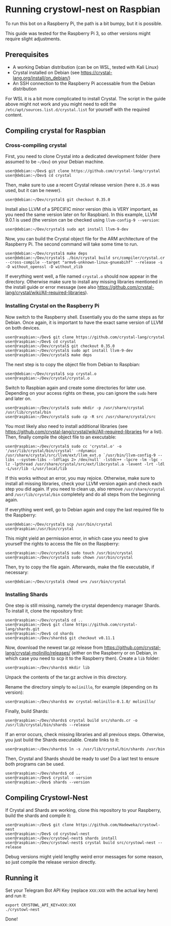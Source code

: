 # Running crystowl-nest on Raspbian

To run this bot on a Raspberry Pi, the path is a bit bumpy, but it is possible.

This guide was tested for the Raspberry Pi 3, so other versions might require slight adjustments.

## Prerequisites

* A working Debian distribution (can be on WSL, tested with Kali Linux)
* Crystal installed on Debian (see https://crystal-lang.org/install/on_debian/)
* An SSH connection to the Raspberry Pi accessable from the Debian distribution

For WSL it is a bit more complicated to install Crystal. The script in the guide above might not work and you might need to edit the ```/etc/apt/sources.list.d/crystal.list``` for yourself with the required content.

## Compiling crystal for Raspbian

### Cross-compiling crystal

First, you need to clone Crystal into a dedicated development folder (here assumed to be ```~/Dev```) on your Debian machine.

```console
user@debian:~/Dev$ git clone https://github.com/crystal-lang/crystal
user@debian:~/Dev$ cd crystal
```

Then, make sure to use a recent Crystal release version (here ```0.35.0``` was used, but it can be newer).

```console
user@debian:~/Dev/crystal$ git checkout 0.35.0
```

Install also LLVM of a SPECIFIC minor version (this is VERY important, as you need the same version later on for Raspbian). In this example, LLVM 9.0.1 is used (the version can be checked using ```llvm-config-9 --version```:

```console
user@debian:~/Dev/crystal$ sudo apt install llvm-9-dev
```

Now, you can build the Crystal object file for the ARM architecture of the Raspberry Pi. The second command will take some time to run.

```console
user@debian:~/Dev/crystal$ make deps
user@debian:~/Dev/crystal$ ./bin/crystal build src/compiler/crystal.cr --cross-compile --target "armv6-unknown-linux-gnueabihf" --release -s -D without_openssl -D without_zlib
```

If everything went well, a file named ```crystal.o``` should now appear in the directory. Otherwise make sure to install any missing libraries mentioned in the install guide or error message (see also https://github.com/crystal-lang/crystal/wiki/All-required-libraries).

### Installing Crystal on the Raspberry Pi

Now switch to the Raspberry shell. Essentially you do the same steps as for Debian. Once again, it is important to have the exact same version of LLVM on both devices.

```console
user@raspbian:~/Dev$ git clone https://github.com/crystal-lang/crystal
user@raspbian:~/Dev$ cd crystal
user@raspbian:~/Dev/crystal$ git checkout 0.35.0
user@raspbian:~/Dev/crystal$ sudo apt install llvm-9-dev
user@raspbian:~/Dev/crystal$ make deps
```

The next step is to copy the object file from Debian to Raspbian:

```console
user@debian:~/Dev/crystal$ scp crystal.o user@raspbian:~/Dev/crystal/crystal.o
```

Switch to Raspbian again and create some directories for later use. Depending on your access rights on these, you can ignore the ```sudo``` here and later on.

```console
user@raspbian:~/Dev/crystal$ sudo mkdir -p /usr/share/crystal /usr/lib/crystal/bin 
user@raspbian:~/Dev/crystal$ sudo cp -R src /usr/share/crystal/src
```

You most likely also need to install additional libraries (see https://github.com/crystal-lang/crystal/wiki/All-required-libraries for a list). Then, finally compile the object file to an executable:

```console
user@raspbian:~/Dev/crystal$ sudo cc 'crystal.o' -o '/usr/lib/crystal/bin/crystal' -rdynamic /usr/share/crystal/src/llvm/ext/llvm_ext.o `/usr/bin/llvm-config-9 --libs --system-libs --ldflags 2> /dev/null` -lstdc++ -lpcre -lm -lgc -lz -lpthread /usr/share/crystal/src/ext/libcrystal.a -levent -lrt -ldl -L/usr/lib -L/usr/local/lib
```

If this works without an error, you may rejoice. Otherwise, make sure to install all missing libraries, check your LLVM version again and check each step you did again. If you need to clean up, also remove ```/usr/share/crystal``` and ```/usr/lib/crystal/bin``` completely and do all steps from the beginning again.

If everything went well, go to Debian again and copy the last required file to the Raspberry:

```console
user@debian:~/Dev/crystal$ scp /usr/bin/crystal user@raspbian:/usr/bin/crystal
```

This might yield an permission error, in which case you need to give yourself the rights to access the file on the Raspberry:

```console
user@raspbian:~/Dev/crystal$ sudo touch /usr/bin/crystal
user@raspbian:~/Dev/crystal$ sudo chown /usr/bin/crystal
```

Then, try to copy the file again. Afterwards, make the file executable, if necessary:

```console
user@debian:~/Dev/crystal$ chmod u+x /usr/bin/crystal
```

### Installing Shards

One step is still missing, namely the crystal dependency manager Shards. To install it, clone the repository first:

```console
user@raspbian:~/Dev/crystal$ cd .. 
user@raspbian:~/Dev$ git clone https://github.com/crystal-lang/shards.git
user@raspbian:~/Dev$ cd shards
user@raspbian:~/Dev/shards$ git checkout v0.11.1
```

Now, download the newest tar.gz release from https://github.com/crystal-lang/crystal-molinillo/releases/ (either on the Raspberry or on Debian, in which case you need to scp it to the Raspberry then). Create a ```lib``` folder:

```console
user@raspbian:~/Dev/shards$ mkdir lib
```

Unpack the contents of the tar.gz archive in this directory.

Rename the directory simply to ```molinillo```, for example (depending on its version):

```console
user@raspbian:~/Dev/shards$ mv crystal-molinillo-0.1.0/ molinillo/
```

Finally, build Shards:

```console
user@raspbian:~/Dev/shards$ crystal build src/shards.cr -o /usr/lib/crystal/bin/shards --release
```

If an error occurs, check missing libraries and all previous steps. Otherwise, you just build the Shards executable. Create links to it:

```console
user@raspbian:~/Dev/shards$ ln -s /usr/lib/crystal/bin/shards /usr/bin
```

Then, Crystal and Shards should be ready to use!
Do a last test to ensure both programs can be used.

```console
user@raspbian:~/Dev/shards$ cd ..
user@raspbian:~/Dev$ crystal --version
user@raspbian:~/Dev$ shards --version
```

## Compiling Crystowl-Nest

If Crystal and Shards are working, clone this repository to your Raspberry, build the shards and compile it:

```console
user@raspbian:~/Dev$ git clone https://github.com/Hadeweka/crystowl-nest
user@raspbian:~/Dev$ cd crystowl-nest
user@raspbian:~/Dev/crystowl-nest$ shards install
user@raspbian:~/Dev/crystowl-nest$ crystal build src/crystowl-nest --release
```

Debug versions might yield lengthy weird error messages for some reason, so just compile the release version directly.

## Running it

Set your Telegram Bot API Key (replace ```XXX:XXX``` with the actual key here) and run it:

```console
export CRYSTOWL_API_KEY=XXX:XXX
./crystowl-nest
```

Done!
